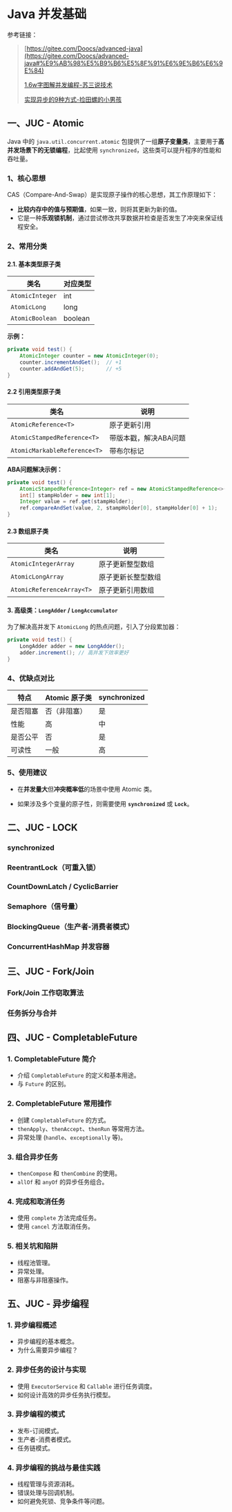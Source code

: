 # Java 并发基础

参考链接：
>[https://gitee.com/Doocs/advanced-java](https://gitee.com/Doocs/advanced-java#%E9%AB%98%E5%B9%B6%E5%8F%91%E6%9E%B6%E6%9E%84)
> 
>[1.6w字图解并发编程-苏三说技术](https://mp.weixin.qq.com/s/jUu1k1oKyzt-4wZyDHJp2w)
> 
>[实现异步的9种方式-捡田螺的小男孩](https://mp.weixin.qq.com/s/eTQwT-zFgHgNVJ_nNAZidw)

## 一、JUC - Atomic

Java 中的 `java.util.concurrent.atomic` 包提供了一组**原子变量类**，主要用于**高并发场景下的无锁编程**，比起使用
`synchronized`，这些类可以提升程序的性能和吞吐量。

### 1、核心思想

CAS（Compare-And-Swap）是实现原子操作的核心思想，其工作原理如下：

- **比较内存中的值与预期值**，如果一致，则将其更新为新的值。
- 它是一种**乐观锁机制**，通过尝试修改共享数据并检查是否发生了冲突来保证线程安全。

### 2、常用分类

#### 2.1. 基本类型原子类

| 类名              | 对应类型    |
|-----------------|---------|
| `AtomicInteger` | int     |
| `AtomicLong`    | long    |
| `AtomicBoolean` | boolean |

**示例：**

```java
private void test() {
    AtomicInteger counter = new AtomicInteger(0);
    counter.incrementAndGet();  // +1
    counter.addAndGet(5);       // +5
}
```

#### 2.2 引用类型原子类

| 类名                           | 说明           |
|------------------------------|--------------|
| `AtomicReference<T>`         | 原子更新引用       |
| `AtomicStampedReference<T>`  | 带版本戳，解决ABA问题 |
| `AtomicMarkableReference<T>` | 带布尔标记        |

**ABA问题解决示例：**

```java
private void test() {
    AtomicStampedReference<Integer> ref = new AtomicStampedReference<>(1, 0);
    int[] stampHolder = new int[1];
    Integer value = ref.get(stampHolder);
    ref.compareAndSet(value, 2, stampHolder[0], stampHolder[0] + 1);
}
```

#### 2.3 数组原子类

| 类名                        | 说明        |
|---------------------------|-----------|
| `AtomicIntegerArray`      | 原子更新整型数组  |
| `AtomicLongArray`         | 原子更新长整型数组 |
| `AtomicReferenceArray<T>` | 原子更新引用数组  |

#### 3. 高级类：`LongAdder` / `LongAccumulator`

为了解决高并发下 `AtomicLong` 的热点问题，引入了分段累加器：

```java
private void test() {
    LongAdder adder = new LongAdder();
    adder.increment(); // 高并发下效率更好
}
```

### 4、优缺点对比

| 特点   | Atomic 原子类 | synchronized |
|------|------------|--------------|
| 是否阻塞 | 否（非阻塞）     | 是            |
| 性能   | 高          | 中            |
| 是否公平 | 否          | 是            |
| 可读性  | 一般         | 高            |

### 5、使用建议

- 在**并发量大**但**冲突概率低**的场景中使用 Atomic 类。

- 如果涉及多个变量的原子性，则需要使用 **`synchronized`** 或 **`Lock`**。

## 二、JUC - LOCK

### synchronized

### ReentrantLock（可重入锁）

### CountDownLatch / CyclicBarrier

### Semaphore（信号量）

### BlockingQueue（生产者-消费者模式）

### ConcurrentHashMap 并发容器

## 三、JUC - Fork/Join

### Fork/Join 工作窃取算法

### 任务拆分与合并

## 四、JUC - CompletableFuture

### 1. CompletableFuture 简介

- 介绍 `CompletableFuture` 的定义和基本用途。
- 与 `Future` 的区别。

### 2. CompletableFuture 常用操作

- 创建 `CompletableFuture` 的方式。
- `thenApply`、`thenAccept`、`thenRun` 等常用方法。
- 异常处理 (`handle`、`exceptionally` 等)。

### 3. 组合异步任务

- `thenCompose` 和 `thenCombine` 的使用。
- `allOf` 和 `anyOf` 的异步任务组合。

### 4. 完成和取消任务

- 使用 `complete` 方法完成任务。
- 使用 `cancel` 方法取消任务。

### 5. 相关坑和陷阱

- 线程池管理。
- 异常处理。
- 阻塞与非阻塞操作。

## 五、JUC - 异步编程

### 1. 异步编程概述

- 异步编程的基本概念。
- 为什么需要异步编程？

### 2. 异步任务的设计与实现

- 使用 `ExecutorService` 和 `Callable` 进行任务调度。
- 如何设计高效的异步任务执行模型。

### 3. 异步编程的模式

- 发布-订阅模式。
- 生产者-消费者模式。
- 任务链模式。

### 4. 异步编程的挑战与最佳实践

- 线程管理与资源消耗。
- 错误处理与回调机制。
- 如何避免死锁、竞争条件等问题。
